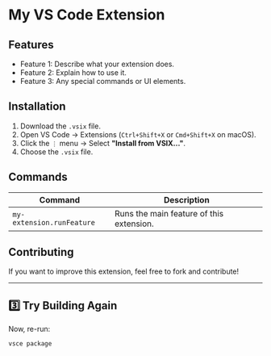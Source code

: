 # My VS Code Extension

## Features
- Feature 1: Describe what your extension does.
- Feature 2: Explain how to use it.
- Feature 3: Any special commands or UI elements.

## Installation
1. Download the `.vsix` file.
2. Open VS Code → Extensions (`Ctrl+Shift+X` or `Cmd+Shift+X` on macOS).
3. Click the `⋮` menu → Select **"Install from VSIX..."**.
4. Choose the `.vsix` file.

## Commands
| Command | Description |
|---------|------------|
| `my-extension.runFeature` | Runs the main feature of this extension. |

## Contributing
If you want to improve this extension, feel free to fork and contribute!

---

## **3️⃣ Try Building Again**
Now, re-run:

```bash
vsce package
